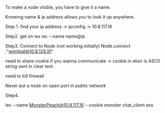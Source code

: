 To make a node visible, you have to give it a name.

Knowing name & ip address allows you to look it up anywhere.

Step 1. find your ip address
-> ipconfig -> 10.8.117.16

Step2. get on iex
iex --name name@ip

Step3. Connect to Node (not working initially)
Node.connect :"wombat@10.8.126.91"

need to share cookie if you wanna communicate
-> cookie in elixir is ASCII string sent in clear text.

need to kill firewall

Never put a node on open port in public network

Step4. 

iex --name MonsterPeach@10.8.117.16 --cookie monster chat_client exs